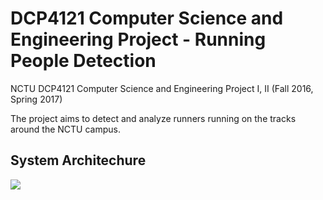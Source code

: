 # DCP4121 Computer Science and Engineering Project - Running People Detection

NCTU DCP4121 Computer Science and Engineering Project I, II (Fall 2016, Spring 2017)

The project aims to detect and analyze runners running on the tracks around the NCTU campus.

## System Architechure
![](https://i.imgur.com/eUmPUXO.png)
